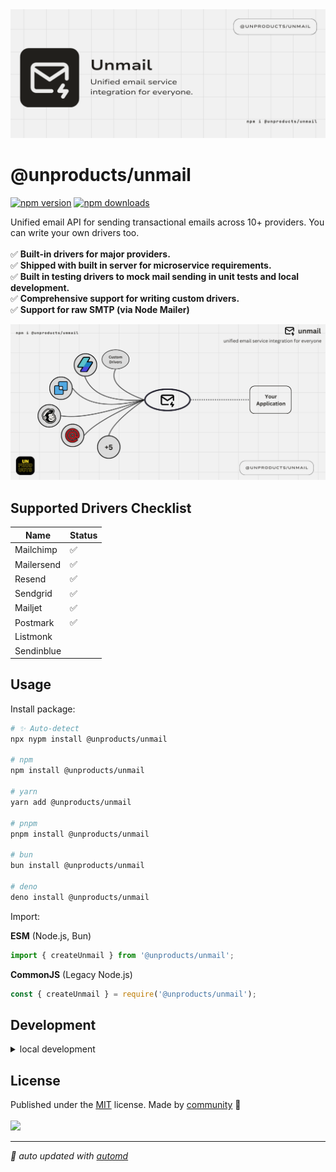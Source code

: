 <img src="/docs/unmail-cover.png"/>

# @unproducts/unmail

<!-- automd:badges color=yellow -->

[![npm version](https://img.shields.io/npm/v/@unproducts/unmail?color=yellow)](https://npmjs.com/package/@unproducts/unmail)
[![npm downloads](https://img.shields.io/npm/dm/@unproducts/unmail?color=yellow)](https://npm.chart.dev/@unproducts/unmail)

<!-- /automd -->

Unified email API for sending transactional emails across 10+ providers. You can write your own drivers too.
<br/><br/>
✅ **Built-in drivers for major providers.**<br/>
✅ **Shipped with built in server for microservice requirements.**<br/>
✅ **Built in testing drivers to mock mail sending in unit tests and local development.**<br/>
✅ **Comprehensive support for writing custom drivers.**<br/>
✅ **Support for raw SMTP (via Node Mailer)**<br/>

<img src="/docs/unmail-info.png" width="600"/>

## Supported Drivers Checklist

| Name       | Status |
| ---------- | ------ |
| Mailchimp  | ✅     |
| Mailersend | ✅     |
| Resend     | ✅     |
| Sendgrid   | ✅     |
| Mailjet    | ✅     |
| Postmark   | ✅     |
| Listmonk   |        |
| Sendinblue |        |

## Usage

Install package:

<!-- automd:pm-install -->

```sh
# ✨ Auto-detect
npx nypm install @unproducts/unmail

# npm
npm install @unproducts/unmail

# yarn
yarn add @unproducts/unmail

# pnpm
pnpm install @unproducts/unmail

# bun
bun install @unproducts/unmail

# deno
deno install @unproducts/unmail
```

<!-- /automd -->

Import:

**ESM** (Node.js, Bun)

```js
import { createUnmail } from '@unproducts/unmail';
```

**CommonJS** (Legacy Node.js)

```js
const { createUnmail } = require('@unproducts/unmail');
```

## Development

<details>

<summary>local development</summary>

- Clone this repository
- Install latest LTS version of [Node.js](https://nodejs.org/en/)
- Install dependencies using `yarn install`
- Run interactive tests using `yarn dev`

</details>

## License

<!-- automd:contributors license=MIT -->

Published under the [MIT](https://github.com/unproducts/unmail/blob/main/LICENSE) license.
Made by [community](https://github.com/unproducts/unmail/graphs/contributors) 💛
<br><br>
<a href="https://github.com/unproducts/unmail/graphs/contributors">
<img src="https://contrib.rocks/image?repo=unproducts/unmail" />
</a>

<!-- /automd -->

<!-- automd:with-automd -->

---

_🤖 auto updated with [automd](https://automd.unjs.io)_

<!-- /automd -->
